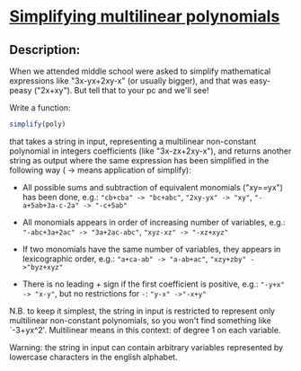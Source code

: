 # [Simplifying multilinear polynomials](https://www.codewars.com/kata/55f89832ac9a66518f000118)

## Description:

When we attended middle school were asked to simplify mathematical expressions like "3x-yx+2xy-x" (or usually bigger), and that was easy-peasy ("2x+xy"). But tell that to your pc and we'll see! 

Write a function:

```javascript
simplify(poly)
```

that takes a string in input, representing a multilinear non-constant polynomial in integers coefficients (like "3x-zx+2xy-x"), and returns another string as output where the same expression has been simplified in the following way ( -> means application of simplify):

- All possible sums and subtraction of equivalent monomials ("xy==yx") has been done, e.g.:
`"cb+cba" -> "bc+abc"`, `"2xy-yx" -> "xy"`, `"-a+5ab+3a-c-2a" -> "-c+5ab"` 

- All monomials appears in order of increasing number of variables, e.g.:
`"-abc+3a+2ac" -> "3a+2ac-abc"`, `"xyz-xz" -> "-xz+xyz"` 

- If two monomials have the same number of variables, they appears in lexicographic order, e.g.:
`"a+ca-ab" -> "a-ab+ac"`, `"xzy+zby" ->"byz+xyz"` 

- There is no leading + sign if the first coefficient is positive, e.g.:
`"-y+x" -> "x-y"`, but no restrictions for `-`: `"y-x" ->"-x+y"` 

N.B. to keep it simplest, the string in input is restricted to represent only multilinear non-constant polynomials, so you won't find something like `-3+yx^2'. Multilinear means in this context: of degree 1 on each variable.

Warning: the string in input can contain arbitrary variables represented by lowercase characters in the english alphabet.

